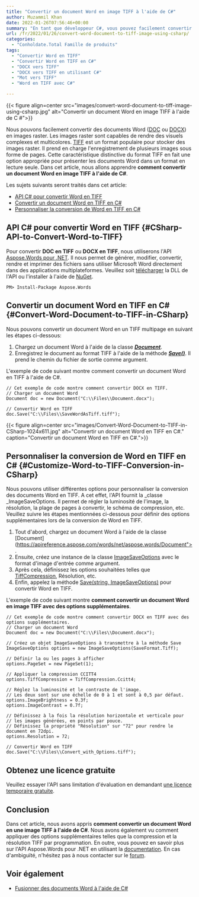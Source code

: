 ```yaml
---
title: "Convertir un document Word en image TIFF à l'aide de C#"
author: Muzammil Khan
date: 2022-01-26T07:56:46+00:00
summary: "En tant que développeur C#, vous pouvez facilement convertir vos documents Word en images TIFF multipages par programmation. Dans cet article, vous apprendrez **à convertir des documents Word en images TIFF à l'aide de C#** ."
url: /fr/2022/01/26/convert-word-document-to-tiff-image-using-csharp/
categories:
  - "Conholdate.Total Famille de produits"
tags:
  - "Convertir Word en TIFF"
  - "Convertir Word en TIFF en C#"
  - "DOCX vers TIFF"
  - "DOCX vers TIFF en utilisant C#"
  - "Mot vers TIFF"
  - "Word en TIFF avec C#"

---
```


{{< figure align=center src="images/convert-word-document-to-tiff-image-using-csharp.jpg" alt="Convertir un document Word en image TIFF à l'aide de C #">}}
 
Nous pouvons facilement convertir des documents Word ([DOC][2] ou [DOCX][3]) en images raster. Les images raster sont capables de rendre des visuels complexes et multicolores. [TIFF][4] est un format populaire pour stocker des images raster. Il prend en charge l'enregistrement de plusieurs images sous forme de pages. Cette caractéristique distinctive du format TIFF en fait une option appropriée pour présenter les documents Word dans un format en lecture seule. Dans cet article, nous allons apprendre **comment convertir un document Word en image TIFF à l'aide de C#**.

Les sujets suivants seront traités dans cet article:

  * [API C# pour convertir Word en TIFF][5]
  * [Convertir un document Word en TIFF en C#][6]
  * [Personnaliser la conversion de Word en TIFF en C#][7]

## API C# pour convertir Word en TIFF {#CSharp-API-to-Convert-Word-to-TIFF}

Pour convertir **DOC en TIFF** ou **DOCX en TIFF**, nous utiliserons l'API [Aspose.Words pour .NET][8]. Il nous permet de générer, modifier, convertir, rendre et imprimer des fichiers sans utiliser Microsoft Word directement dans des applications multiplateformes. Veuillez soit [télécharger][9] la DLL de l'API ou l'installer à l'aide de [NuGet][10].

```
PM> Install-Package Aspose.Words
```

## Convertir un document Word en TIFF en C# {#Convert-Word-Document-to-TIFF-in-CSharp}

Nous pouvons convertir un document Word en un TIFF multipage en suivant les étapes ci-dessous:
  1. Chargez un document Word à l'aide de la classe _**[Document][11]**_.
  2. Enregistrez le document au format TIFF à l'aide de la méthode _**[Save()][12]**_. Il prend le chemin du fichier de sortie comme argument.

L'exemple de code suivant montre comment convertir un document Word en TIFF à l'aide de C#.

```
// Cet exemple de code montre comment convertir DOCX en TIFF.
// Charger un document Word
Document doc = new Document("C:\\Files\\Document.docx");

// Convertir Word en TIFF
doc.Save("C:\\Files\\SaveWordAsTiff.tiff");
```

{{< figure align=center src="images/Convert-Word-Document-to-TIFF-in-CSharp-1024x611.jpg" alt="Convertir un document Word en TIFF en C#." caption="Convertir un document Word en TIFF en C#.">}}
 
## Personnaliser la conversion de Word en TIFF en C# {#Customize-Word-to-TIFF-Conversion-in-CSharp}

Nous pouvons utiliser différentes options pour personnaliser la conversion des documents Word en TIFF. A cet effet, l'API fournit la _classe _ImageSaveOptions. Il permet de régler la luminosité de l'image, la résolution, la plage de pages à convertir, le schéma de compression, etc. Veuillez suivre les étapes mentionnées ci-dessous pour définir des options supplémentaires lors de la conversion de Word en TIFF.

  1. Tout d'abord, chargez un document Word à l'aide de la classe [Document](https://apireference.aspose.com/words/net/aspose.words/Document">.
  2. Ensuite, créez une instance de la classe [ImageSaveOptions](https://apireference.aspose.com/words/net/aspose.words.saving/imagesaveoptions) avec le format d'image d'entrée comme argument.
  3. Après cela, définissez les options souhaitées telles que [TiffCompression](https://apireference.aspose.com/words/net/aspose.words.saving/imagesaveoptions/properties/tiffcompression), Résolution, etc.
  4. Enfin, appelez la méthode [Save(string, ImageSaveOptions)](https://apireference.aspose.com/words/net/aspose.words.document/save/methods/4) pour convertir Word en TIFF.

L'exemple de code suivant montre **comment convertir un document Word en image TIFF avec des options supplémentaires**.

```
// Cet exemple de code montre comment convertir DOCX en TIFF avec des options supplémentaires.
// Charger un document Word
Document doc = new Document("C:\\Files\\Document.docx");

// Créez un objet ImageSaveOptions à transmettre à la méthode Save
ImageSaveOptions options = new ImageSaveOptions(SaveFormat.Tiff);

// Définir la ou les pages à afficher
options.PageSet = new PageSet(1);

// Appliquer la compression CCITT4
options.TiffCompression = TiffCompression.Ccitt4;

// Réglez la luminosité et le contraste de l'image.
// Les deux sont sur une échelle de 0 à 1 et sont à 0,5 par défaut.
options.ImageBrightness = 0.3f;
options.ImageContrast = 0.7f;

// Définissez à la fois la résolution horizontale et verticale pour 
// les images générées, en points par pouce.
// Définissez la propriété "Résolution" sur "72" pour rendre le document en 72dpi.
options.Resolution = 72;

// Convertir Word en TIFF
doc.Save("C:\\Files\\Convert_with_Options.tiff");
```

## Obtenez une licence gratuite
Veuillez essayer l'API sans limitation d'évaluation en demandant [une licence temporaire gratuite][14].

## Conclusion

Dans cet article, nous avons appris **comment convertir un document Word en une image TIFF à l'aide de C#**. Nous avons également vu comment appliquer des options supplémentaires telles que la compression et la résolution TIFF par programmation. En outre, vous pouvez en savoir plus sur l'API Aspose.Words pour .NET en utilisant la [documentation][15]. En cas d'ambiguïté, n'hésitez pas à nous contacter sur le [forum][16].

## Voir également

  * [Fusionner des documents Word à l'aide de C#][17]

 [1]: https://blog.conholdate.com/wp-content/uploads/sites/27/2022/01/convert-word-document-to-tiff-image-using-csharp.jpg
 [2]: https://docs.fileformat.com/word-processing/doc/
 [3]: https://docs.fileformat.com/word-processing/docx/
 [4]: https://docs.fileformat.com/image/tiff/
 [5]: #CSharp-API-to-Convert-Word-to-TIFF
 [6]: #Convert-Word-Document-to-TIFF-in-CSharp
 [7]: #Customize-Word-to-TIFF-Conversion-in-CSharp
 [8]: https://products.aspose.com/words/net/
 [9]: https://downloads.aspose.com/words/net
 [10]: https://www.nuget.org/packages/aspose.words
 [11]: https://apireference.aspose.com/words/net/aspose.words/Document
 [12]: https://apireference.aspose.com/words/net/aspose.words.document/save/methods/2
 [13]: https://blog.conholdate.com/wp-content/uploads/sites/27/2022/01/Convert-Word-Document-to-TIFF-in-CSharp.jpg
 [14]: https://purchase.conholdate.com/temporary-license
 [15]: https://docs.aspose.com/words/net/
 [16]: https://forum.aspose.com/c/words
 [17]: https://blog.conholdate.com/2021/11/19/merge-word-documents-using-csharp/








